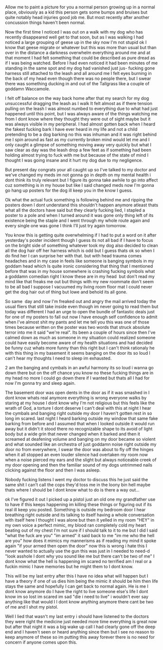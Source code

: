 Allow me to paint a picture for you a normal person growing up in a normal place, obviously as a kid this person gets some bumps and bruises but quite notably head injuries good job me. But most recently after another concussion things haven't been normal. 

Now the first time I noticed I was out on a walk with my dog who has recently disappeared well get to that soon, but as I was walking I had noticed a large grouping of geese up in the sky now I'm not stupid ok I know that geese migrate or whatever but this was more than usual but than over in the distance a darkness overwhelm everything around me and at that moment I had felt something that could be described as pure dread as if I was being watched. Before I had even noticed it had been minutes of me standing in the same spot and my dog had vanished just jus- fucking gone harness still attached to the leash and all around me I felt eyes burning in the back of my head even though there was no people there, but I swear there was something ducking in and out of the Tallgrass like a couple of goddamn Waccamole. 

I felt off balance on the way back home after that my search for my dog unsuccessful dragging the leash as I walk It felt almost as if there tension pulling on the leash I was almost numbed to everything due to what had just happened until this point, but I was always aware of the things watching me from I dont know where they thought they were out of sight maybe but it was always visible in my peripheral. I had almost gotten back when I heard the fakest fucking bark I have ever heard in my life and not a child pretending to be a dog barking no this was inhuman and it was right behind me I spin around as fast as my currently broken mind would let me and I only caught a glimpse of something moving away very quickly but what I saw clear as day was the leash drop a few feet as if something had been holding almost trying to fuck with me but because of the state of mind I thought I was going insane and it hurt my dog due to my negligence. 

But present day congrats your all caught up so I've talked to my doctor and we've changed my meds im not gonna go in depth on my mental health i dont think its truly relevant but I figure its gonna take awhile to go into affect cuz something is in my house but like I said changed meds now I'm gonna go hang up posters for the dog ill keep you in the know I guess. 

Ok what the actual fuck something is following behind me and ripping the posters down I dont understand this shouldn't happen anymore atleast thats what all the doctors have said but they clearly fucking lied, I stapled a poster to a pole and when I turned around it was gone only thing left of its existence being the staple and I went through my whole route again and every single one was gone I think I'll just try again tomorrow. 

You know this is getting quite overwhelming if I had to put a word on it after yesterday's poster incident though I guess its not all bad if I have to focus on the bright side of something whatever took my dog also decided to clean all the dog hair off her harness which is odd but I guess thats ok so when I do find her I can surprise her with that. but with head trauma comes headaches and in my case in feels like someone is banging symbols in my goddam head which Is quite ironic considering that thing that I mentioned before that was in my house somewhere is crashing fucking symbols what a goddamn comedian right I know these are in my head  but don't read my mind like that freaks me out but things with my new roommate don't seem to be all bad I suppose I vacuumed my living room floor mat I could never get the dog hair out of thing but lowe and behold its all gone. 

So same  day and now I'm freaked out and angry the mail arrived today the usual fliers that still take inside even though im never going to read them but today was different I had an urge to open the bundle of fantastic deals just for one of my posters to fall out now I have enough self confidence to admit when I've almost shit my pants and let me tell you this was one of those times because written on the poster was two words that struck absolute terror into me it said "we're real". Its been a couple of hours since then I've calmed down as much as someone in my situation could realized someone could have easily become aware of my health situations and had decided be funny cuz whats more funny than this right but I can't think rationaly he with this thing in my basement it seems banging on the door its so loud I can't hear my thoughts I need to sleep im exhausted. 

2 am the banging and cymbals in an awful harmony its so loud i wanna go down there but on the off chance you know no these fucking things are in my head no more I could go down there if I wanted but thats all I had for now I'm gonna try and sleep again. 

The basement door was open dents in the door as if it was smashed in I dont know whats real anymore everything is wrong everyone walks by staring at my house I dont know why I'm not religious but this feels like the wrath of God, a torture I dont deserve I can't deal with this at night I hear the cymbals and banging right outside my door I haven't gotten rest in so long im scared. last night I heard barking outside my window that same fake barking from before and I assumed that when I looked outside it would run away but it didn't it stood there no recognizable shape to its avoid of light body but a wide grin that never changed when it barked and then it screamed at deafening volume and banging on my door became so violent and what sounded like an orchestra of just goddamn noise right outside my door no from everywhere, I swear the door was about to fly off the hinges when it all stopped an even louder silence had overtaken my room now when a noise pierced my ears and the slight but always noticeable creek of my door opening and then the familiar sound of my dogs untrimmed nails clicking against the floor and then I was asleep.


Nobody fucking listens I went my doctor to discuss this he just said the same shit I can't call the cops they'd toss me in the loony bin hell maybe thats where I should be I dont know what to do is there a way out... 

ok I've figured it out I picked up a pistol just an old one my grandfather use to have if this keeps happening im killing these things or figuring out if its real ill keep you posted. Something is outside my bedroom door I hear breathing right outside and its talking to itself having a whole conversation with itself here I thought I was alone but then it yelled in my room "HEY" in my own voice a perfect mimic, my blood ran completely cold my heart beating out of my chest I'm not sure if I should talk to it to me but I did I said "what the fuck are you" "im armed" it said back to me "im me who the hell are you" how does it mimics my mannerisms as if reading my mind it spoke again "if your armed then open the door" now this is wrong i hate this I never wanted to actually use the gun this was just in I needed to need-d "look asshole I dont why you sound like me but there can't be two of me" I dont know what the hell is happening im scared no terrified am I real or a fuckin mimic I have memories but he might them to I dont know. 

This will be my last entry after this I have no idea what will happen but I have a theory if one of us dies him being the mimic it should be him then life stays the same and hopefully I can get back to normal again. He is me I dont know anymore do I have the right to live someone else's life I dont know im so lost im scared im sad "die i need to live" i wouldn't ever say anything like that would I I dont know anything anymore there cant be two of me and I shot my pistol. 

Well I lied that wasn't my last entry i should have listened to the doctors they were right the medicine just needed more time everything is great now but after that night it was a big wake up call I had clearly gone off the deep end and I haven't seen or heard anything since then but I see no reason to keep anymore of these so im putting this away forever there is no need for concern if anyone comes upon this.